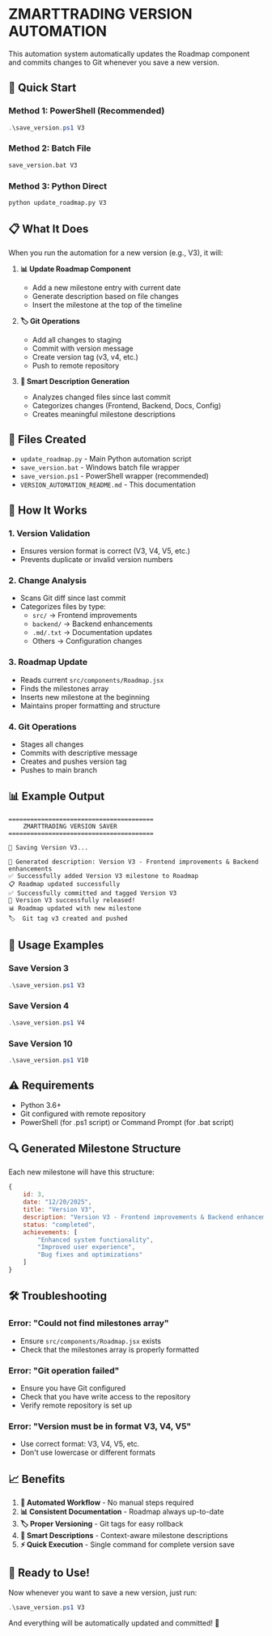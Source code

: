 # ZMARTTRADING VERSION AUTOMATION

This automation system automatically updates the Roadmap component and commits changes to Git whenever you save a new version.

## 🚀 Quick Start

### Method 1: PowerShell (Recommended)
```powershell
.\save_version.ps1 V3
```

### Method 2: Batch File
```cmd
save_version.bat V3
```

### Method 3: Python Direct
```bash
python update_roadmap.py V3
```

## 📋 What It Does

When you run the automation for a new version (e.g., V3), it will:

1. **📊 Update Roadmap Component**
   - Add a new milestone entry with current date
   - Generate description based on file changes
   - Insert the milestone at the top of the timeline

2. **🏷️ Git Operations**
   - Add all changes to staging
   - Commit with version message
   - Create version tag (v3, v4, etc.)
   - Push to remote repository

3. **📝 Smart Description Generation**
   - Analyzes changed files since last commit
   - Categorizes changes (Frontend, Backend, Docs, Config)
   - Creates meaningful milestone descriptions

## 📁 Files Created

- `update_roadmap.py` - Main Python automation script
- `save_version.bat` - Windows batch file wrapper
- `save_version.ps1` - PowerShell wrapper (recommended)
- `VERSION_AUTOMATION_README.md` - This documentation

## 🔧 How It Works

### 1. Version Validation
- Ensures version format is correct (V3, V4, V5, etc.)
- Prevents duplicate or invalid version numbers

### 2. Change Analysis
- Scans Git diff since last commit
- Categorizes files by type:
  - `src/` → Frontend improvements
  - `backend/` → Backend enhancements  
  - `.md/.txt` → Documentation updates
  - Others → Configuration changes

### 3. Roadmap Update
- Reads current `src/components/Roadmap.jsx`
- Finds the milestones array
- Inserts new milestone at the beginning
- Maintains proper formatting and structure

### 4. Git Operations
- Stages all changes
- Commits with descriptive message
- Creates and pushes version tag
- Pushes to main branch

## 📊 Example Output

```
========================================
    ZMARTTRADING VERSION SAVER
========================================

🚀 Saving Version V3...

📝 Generated description: Version V3 - Frontend improvements & Backend enhancements
✅ Successfully added Version V3 milestone to Roadmap
📋 Roadmap updated successfully
✅ Successfully committed and tagged Version V3
🎉 Version V3 successfully released!
📊 Roadmap updated with new milestone
🏷️  Git tag v3 created and pushed
```

## 🎯 Usage Examples

### Save Version 3
```powershell
.\save_version.ps1 V3
```

### Save Version 4
```powershell
.\save_version.ps1 V4
```

### Save Version 10
```powershell
.\save_version.ps1 V10
```

## ⚠️ Requirements

- Python 3.6+
- Git configured with remote repository
- PowerShell (for .ps1 script) or Command Prompt (for .bat script)

## 🔍 Generated Milestone Structure

Each new milestone will have this structure:

```javascript
{
    id: 3,
    date: "12/20/2025",
    title: "Version V3",
    description: "Version V3 - Frontend improvements & Backend enhancements",
    status: "completed",
    achievements: [
        "Enhanced system functionality",
        "Improved user experience", 
        "Bug fixes and optimizations"
    ]
}
```

## 🛠️ Troubleshooting

### Error: "Could not find milestones array"
- Ensure `src/components/Roadmap.jsx` exists
- Check that the milestones array is properly formatted

### Error: "Git operation failed"
- Ensure you have Git configured
- Check that you have write access to the repository
- Verify remote repository is set up

### Error: "Version must be in format V3, V4, V5"
- Use correct format: V3, V4, V5, etc.
- Don't use lowercase or different formats

## 📈 Benefits

1. **🔄 Automated Workflow** - No manual steps required
2. **📊 Consistent Documentation** - Roadmap always up-to-date
3. **🏷️ Proper Versioning** - Git tags for easy rollback
4. **📝 Smart Descriptions** - Context-aware milestone descriptions
5. **⚡ Quick Execution** - Single command for complete version save

## 🎉 Ready to Use!

Now whenever you want to save a new version, just run:

```powershell
.\save_version.ps1 V3
```

And everything will be automatically updated and committed! 🚀 